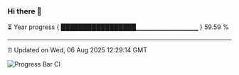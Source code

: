 ### Hi there 👋

⏳ Year progress { █████████████████▁▁▁▁▁▁▁▁▁▁▁▁▁ } 59.59 %

---

⏰ Updated on Wed, 06 Aug 2025 12:29:14 GMT

![Progress Bar CI](https://github.com/code-lakshay/GitHub-Actions-Demo/workflows/Progress%20Bar%20CI/badge.svg)
